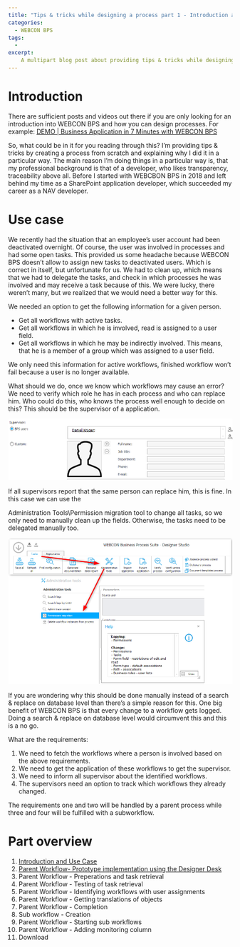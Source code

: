 ```yaml
---
title: "Tips & tricks while designing a process part 1 - Introduction and Use Case"
categories:
  - WEBCON BPS
tags:
  -   
excerpt:
    A multipart blog post about providing tips & tricks while designing a WEBCON BPS process. 
---
```


# Introduction

There are sufficient posts and videos out there if you are only looking for an
introduction into WEBCON BPS and how you can design processes. For example:
[DEMO \| Business Application in 7 Minutes with WEBCON BPS](https://www.youtube.com/watch?v=U7fYjI71XtM&list=PL5F22BFB60089115D&index=28)



So, what could be in it for you reading through this? I’m providing tips &
tricks by creating a process from scratch and explaining why I did it in a
particular way. The main reason I’m doing things in a particular way is, that my
professional background is that of a developer, who likes transparency,
traceability above all. Before I started with WEBCBON BPS in 2018 and left
behind my time as a SharePoint application developer, which succeeded my career
as a NAV developer.

# Use case

We recently had the situation that an employee’s user account had been
deactivated overnight. Of course, the user was involved in processes and had
some open tasks. This provided us some headache because WEBCON BPS doesn’t allow
to assign new tasks to deactivated users. Which is correct in itself, but
unfortunate for us. We had to clean up, which means that we had to delegate the
tasks, and check in which processes he was involved and may receive a task
because of this. We were lucky, there weren’t many, but we realized that we
would need a better way for this.

We needed an option to get the following information for a given person.

-   Get all workflows with active tasks.
-   Get all workflows in which he is involved, read is assigned to a user field.
-   Get all workflows in which he may be indirectly involved. This means, that
    he is a member of a group which was assigned to a user field.

We only need this information for active workflows, finished workflow won’t fail
because a user is no longer available.

What should we do, once we know which workflows may cause an error? We need to
verify which role he has in each process and who can replace him. Who could do
this, who knows the process well enough to decide on this? This should be the
supervisor of a application.

![](/assets/images/posts/tips-and-tricks-process-design/f70d8b427fc50f0034c225c80e699b75.png)

If all supervisors report that the same person can replace him, this is fine. In
this case we can use the

Administration Tools\\Permission migration tool to change all tasks, so we only
need to manually clean up the fields. Otherwise, the tasks need to be delegated
manually too.

![](/assets/images/posts/tips-and-tricks-process-design/efeef154dbc76c261946ce2d23246de8.png)

If you are wondering why this should be done manually instead of a search &
replace on database level than there’s a simple reason for this. One big benefit
of WEBCON BPS is that every change to a workflow gets logged. Doing a search &
replace on database level would circumvent this and this is a no go.

What are the requirements:

1.   We need to fetch the workflows where a person is involved based on the above
    requirements.
2.   We need to get the application of these workflows to get the supervisor.
3.   We need to inform all supervisor about the identified workflows.
4.   The supervisors need an option to track which workflows they already
    changed.

The requirements one and two will be handled by a parent process while three and four will be fulfilled with a subworkflow.

# Part overview
1. [Introduction and Use Case](/posts/2021/02/01/tips-and-tricks-process-design-part-1)
2. [Parent Workflow- Prototype implementation using the Designer Desk](/posts/2021/02/08/tips-and-tricks-process-design-part-2)
3. Parent Workflow - Preperations and task retrieval
4. Parent Workflow - Testing of task retrieval
5. Parent Workflow - Identifying workflows with user assignments
6. Parent Workflow - Getting translations of objects
7. Parent Workflow - Completion
8. Sub workflow - Creation 
9. Parent Workflow - Starting sub workflows
10. Parent Workflow - Adding monitoring column
11. Download
